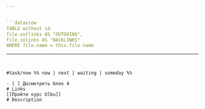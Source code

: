 ```yaml
--- 


```dataview 
TABLE without id 
file.outlinks AS "OUTGOING", 
file.inlinks AS "BACKLINKS" 
WHERE file.name = this.file.name
```

---
```


#task/now %% now | next | waiting | someday %%

- [ ] Досмотреть блок 4
# Links 
[[Пройти курс Ulbu]]
# Description

